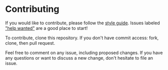 # Contributing

If you would like to contribute, please follow the [style guide](STYLE.md).
Issues labeled ["help
wanted"](https://github.com/RunTracker-Client/meta/labels/help%20wanted) are a good
place to start!

To contribute, clone this repository. If you don't have commit access: fork,
clone, then pull request.

Feel free to comment on any issue, including proposed changes. If you have any
questions or want to discuss a new change, don't hesitate to file an issue.
